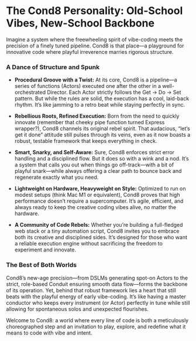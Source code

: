 # The Cond8 Personality: Old-School Vibes, New-School Backbone

Imagine a system where the freewheeling spirit of vibe-coding meets the precision of a finely tuned pipeline. Cond8 is that place—a playground for innovative code where playful irreverence marries rigorous structure.

### A Dance of Structure and Spunk

- **Procedural Groove with a Twist:**
At its core, Cond8 is a pipeline—a series of functions (Actors) executed one after the other in a well-orchestrated Director. Each Actor strictly follows the Get → Do → Set pattern. But while the rules are solid, the execution has a cool, laid-back rhythm. It’s like jamming to a retro beat while staying perfectly in sync.

- **Rebellious Roots, Refined Execution:**
Born from the need to quickly innovate (remember that cheeky pipe function turned Express wrapper?), Cond8 channels its original rebel spirit. That audacious, “let’s get it done” attitude still pulses through its veins, even as it now boasts a robust, testable framework that keeps everything in check.

- **Smart, Snarky, and Self-Aware:**
Sure, Cond8 enforces strict error handling and a disciplined flow. But it does so with a wink and a nod. It’s a system that calls you out when things go off-track—with a bit of playful snark—while always offering a clear path to bounce back and regenerate exactly what you need.

- **Lightweight on Hardware, Heavyweight on Style:**
Optimized to run on modest setups (think Mac M1 or equivalent), Cond8 proves that high performance doesn’t require a supercomputer. It’s agile, efficient, and always ready to keep the creative coding vibes alive, no matter the hardware.

- **A Community of Code Rebels:**
Whether you’re building a full-fledged web stack or a tiny automation script, Cond8 invites you to embrace both its creative and disciplined sides. It’s designed for those who want a reliable execution engine without sacrificing the freedom to experiment and innovate.

### The Best of Both Worlds

Cond8’s new-age precision—from DSLMs generating spot-on Actors to the strict, role-based Conduit ensuring smooth data flow—forms the backbone of its operation. Yet, behind that robust framework lies a heart that still beats with the playful energy of early vibe-coding. It’s like having a master conductor who keeps every instrument (or Actor) perfectly in tune while still allowing for spontaneous solos and unexpected flourishes.

Welcome to Cond8: a world where every line of code is both a meticulously choreographed step and an invitation to play, explore, and redefine what it means to code with vibe and intent.
